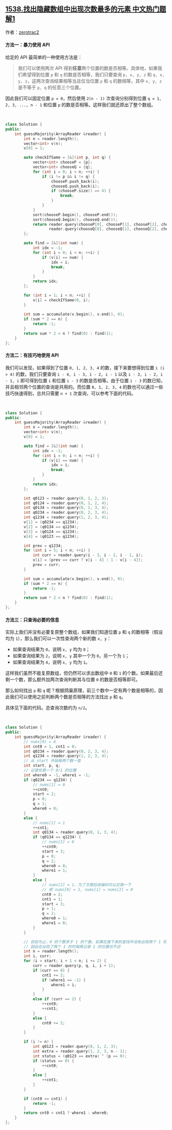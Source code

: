 ## [1538.找出隐藏数组中出现次数最多的元素 中文热门题解1](https://leetcode.cn/problems/guess-the-majority-in-a-hidden-array/solutions/100000/san-chong-fang-fa-you-yi-dao-nan-by-zerotrac2)

作者：[zerotrac2](https://leetcode.cn/u/zerotrac2)

#### 方法一：暴力使用 API

给定的 API 最简单的一种使用方法是：

> 我们可以使用两次 API 得到**任意**两个位置的数是否相等。具体地，如果我们希望得到位置 `p` 和 `q` 的数是否相等，我们只要查询 `p, x, y, z` 和 `q, x, y, z`，这两次查询结果相等当且仅当位置 `p` 和 `q` 的数相等，其中 `x, y, z` 是不等于 `p, q` 的任意三个位置。

因此我们可以固定位置 `p = 0`，然后使用 `2(n - 1)` 次查询分别得到位置 `q = 1, 2, 3, ..., n - 1` 和位置 `p` 的数是否相等。这样我们就还原出了整个数组。

<br/>

```C++ [sol1-C++]
class Solution {
public:
    int guessMajority(ArrayReader &reader) {
        int n = reader.length();
        vector<int> v(n);
        v[0] = 1;

        auto checkIfSame = [&](int p, int q) {
            vector<int> chooseP = {p};
            vector<int> chooseQ = {q};
            for (int i = 0; i < n; ++i) {
                if (i != p && i != q) {
                    chooseP.push_back(i);
                    chooseQ.push_back(i);
                    if (chooseP.size() == 4) {
                        break;
                    }
                }
            }
            sort(chooseP.begin(), chooseP.end());
            sort(chooseQ.begin(), chooseQ.end());
            return reader.query(chooseP[0], chooseP[1], chooseP[2], chooseP[3]) == \
                   reader.query(chooseQ[0], chooseQ[1], chooseQ[2], chooseQ[3]);
        };

        auto find = [&](int num) {
            int idx = -1;
            for (int i = 0; i < n; ++i) {
                if (v[i] == num) {
                    idx = i;
                    break;
                }
            }
            return idx;
        };

        for (int i = 1; i < n; ++i) {
            v[i] = checkIfSame(0, i);
        }
        
        int sum = accumulate(v.begin(), v.end(), 0);
        if (sum * 2 == n) {
            return -1;
        }
        return sum * 2 < n ? find(0) : find(1);
    }
};
```

#### 方法二：有技巧地使用 API

我们可以发现，如果得到了位置 `0, 1, 2, 3, 4` 的数，接下来要想得到位置 `i (i > 4)` 的数，我们只要查询 `i - 4, i - 3, i - 2, i - 1` 以及 `i - 3, i - 2, i - 1, i` 即可得到位置 `i` 和位置 `i - 3` 的数是否相等。由于位置 `i - 3` 的数已知，并且相邻两个位置的查询是共用的。而位置 `0, 1, 2, 3, 4` 的数也可以通过一些技巧快速得到，总共只需要 `n + 1` 次查询，可以参考下面的代码。

<br/>

```C++ [sol2-C++]
class Solution {
public:
    int guessMajority(ArrayReader &reader) {
        int n = reader.length();
        vector<int> v(n);
        v[0] = 1;

        auto find = [&](int num) {
            int idx = -1;
            for (int i = 0; i < n; ++i) {
                if (v[i] == num) {
                    idx = i;
                    break;
                }
            }
            return idx;
        };

        int q0123 = reader.query(0, 1, 2, 3);
        int q0124 = reader.query(0, 1, 2, 4);
        int q0134 = reader.query(0, 1, 3, 4);
        int q0234 = reader.query(0, 2, 3, 4);
        int q1234 = reader.query(1, 2, 3, 4);
        v[1] = (q0234 == q1234);
        v[2] = (q0134 == q1234);
        v[3] = (q0124 == q1234);
        v[4] = (q0123 == q1234);

        int prev = q1234;
        for (int i = 5; i < n; ++i) {
            int curr = reader.query(i - 3, i - 2, i - 1, i);
            v[i] = (prev == curr ? v[i - 4] : 1 - v[i - 4]);
            prev = curr;
        }

        int sum = accumulate(v.begin(), v.end(), 0);
        if (sum * 2 == n) {
            return -1;
        }
        return sum * 2 < n ? find(0) : find(1);
    }
};
```

#### 方法三：只查询必要的信息

实际上我们并没有必要复原整个数组，如果我们知道位置 `p` 和 `q` 的数相等（假设均为 `1`），那么我们可以一次性查询两个新的数 `x, y`：

- 如果查询结果为 `0`，说明 `x, y` 均为 `0`；
- 如果查询结果为 `2`，说明 `x, y` 其中一个为 `0`，另一个为 `1`；
- 如果查询结果为 `4`，说明 `x, y` 均为 `1`。

这样我们虽然不能复原数组，但仍然可以求出数组中 `0` 和 `1` 的个数。如果最后还剩一个数，那么额外加两次查询判断其与位置 `0` 的数是否相等即可。

那么如何找出 `p` 和 `q` 呢？根据鸽巢原理，前三个数中一定有两个数是相等的，因此我们可以使用之前判断两个数是否相等的方法找出 `p` 和 `q`。

具体见下面的代码。总查询次数约为 `n/2`。

<br/>

```C++ [sol3-C++]
class Solution {
public:
    int guessMajority(ArrayReader &reader) {
        // nums[0] = 0
        int cnt0 = 1, cnt1 = 0;
        int q0234 = reader.query(0, 2, 3, 4);
        int q1234 = reader.query(1, 2, 3, 4);
        // 从 start 开始每两个数一查
        int start, p, q;
        // 记录任意一个 0/1 的位置
        int where0 = -1, where1 = -1;
        if (q0234 == q1234) {
            // nums[1] = 0
            ++cnt0;
            start = 2;
            p = 0;
            q = 1;
            where0 = 0;
        }
        else {
            // nums[1] = 1
            ++cnt1;
            int q0134 = reader.query(0, 1, 3, 4);
            if (q0134 == q1234) {
                // nums[2] = 0
                ++cnt0;
                start = 3;
                p = 0;
                q = 2;
                where0 = 0;
                where1 = 1;
            }
            else {
                // nums[2] = 1，为了方便后续编码可以交换一下
                // 即 nums[0] = 1, nums[1] = nums[2] = 0
                cnt0 = 2;
                cnt1 = 1;
                start = 3;
                p = 1;
                q = 2;
                where0 = 1;
                where1 = 0;
            }
        }

        // 目前为止，0 的个数多于 1 的个数，如果在接下来的查找中没有出现两个 1 的情况（即返回值为 0），那么 1 的个数一定小于等于 0
        // 因此在出现了两个 1 的时候再记录 1 的位置也不迟
        int n = reader.length();
        int i, curr;
        for (i = start; i + 1 < n; i += 2) {
            curr = reader.query(p, q, i, i + 1);
            if (curr == 0) {
                cnt1 += 2;
                if (where1 == -1) {
                    where1 = i;
                }
            }
            else if (curr == 2) {
                ++cnt0;
                ++cnt1;
            }
            else {
                cnt0 += 2;
            }
        }

        if (i != n) {
            int q0123 = reader.query(0, 1, 2, 3);
            int extra = reader.query(1, 2, 3, n - 1);
            int status = (q0123 == extra) ^ (p == 0);
            if (status == 0) {
                ++cnt0;
            }
            else {
                ++cnt1;
            }
        }

        if (cnt0 == cnt1) {
            return -1;
        }
        return cnt0 < cnt1 ? where1 : where0;
    }
};
```